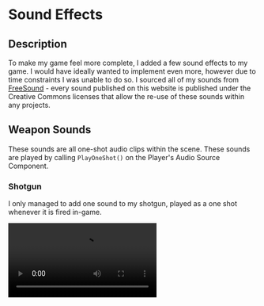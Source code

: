 # Sound Effects

## Description

To make my game feel more complete, I added a few sound effects to my game. I would have ideally wanted to implement even more, however due to 
time constraints I was unable to do so. I sourced all of my sounds from [FreeSound](https://freesound.org) - every sound published on this website is
published under the Creative Commons licenses that allow the re-use of these sounds within any projects.

## Weapon Sounds

These sounds are all one-shot audio clips within the scene.  These sounds are played by calling `PlayOneShot()` on the Player's Audio Source Component.

### Shotgun

I only managed to add one sound to my shotgun, played as a one shot whenever it is fired in-game.

<video src="shotgun_sound_showcase.mp4" />

### Pistol

I added two sounds to the pistol Game Object in my project, one for firing and one for reloading.

#### Firing Sound

<video src="pistol_firing_showcase.mp4" />

#### Reloading Sound

<video src="pistol_reloading_showcase.mp4" />

## Environment Sounds

These sound effects are set up by having an Audio Source component attached to the Game Object that will be playing these sounds. I have changed the value of the
Audio Source component's "Spatial Blend" variable to maximum, so that it gets louder / quieter depending on distance from the player:

![Showcase of the Audio Source Component settings used for environment sounds within my game](audio_source_component_settings.png)

### Campfire

I added a simple looping campfire sound effect, added to the campfire(s) in my scenes.

<video src="campfire_showcase.mp4" />

### Portal

I added an ambient sound effect to my portal(s) within my scenes.

<video src="portal_ambient_sound.mp4" />